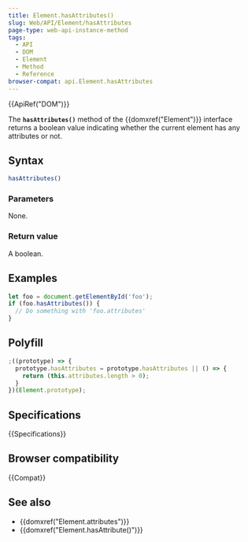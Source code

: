 ```yaml
---
title: Element.hasAttributes()
slug: Web/API/Element/hasAttributes
page-type: web-api-instance-method
tags:
  - API
  - DOM
  - Element
  - Method
  - Reference
browser-compat: api.Element.hasAttributes
---
```

{{ApiRef("DOM")}}

The **`hasAttributes()`** method of the {{domxref("Element")}}
interface returns a boolean value indicating whether the current element has any
attributes or not.

## Syntax

```js
hasAttributes()
```

### Parameters

None.

### Return value

A boolean.

## Examples

```js
let foo = document.getElementById('foo');
if (foo.hasAttributes()) {
  // Do something with 'foo.attributes'
}
```

## Polyfill

```js
;((prototype) => {
  prototype.hasAttributes = prototype.hasAttributes || () => {
    return (this.attributes.length > 0);
  }
})(Element.prototype);
```

## Specifications

{{Specifications}}

## Browser compatibility

{{Compat}}

## See also

- {{domxref("Element.attributes")}}
- {{domxref("Element.hasAttribute()")}}
